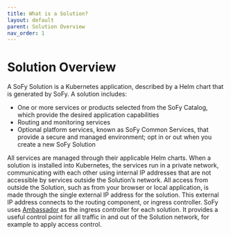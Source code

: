 ```yaml
---
title: What is a Solution?
layout: default
parent: Solution Overview
nav_order: 1
---
```

# **Solution Overview**

A SoFy Solution is a Kubernetes application, described by a Helm chart that is generated by SoFy.
A solution includes:
* One or more services or products selected from the SoFy Catalog, which provide the desired application capabilities
* Routing and monitoring services
* Optional platform services, known as SoFy Common Services, that provide a secure and managed environment; opt in or out when you create a new SoFy Solution

All services are managed through their applicable Helm charts. When a solution is installed into Kubernetes, the services run in a private network, communicating with each other using internal IP addresses that are not accessible by services outside the Solution’s network. All access from outside the Solution, such as from your browser or local application, is made through the single external IP address for the solution. This external IP address connects to the routing component, or ingress controller. SoFy uses [Ambassador](https://www.getambassador.io/) as the ingress controller for each solution. It provides a useful control point for all traffic in and out of the Solution network, for example to apply access control.  
